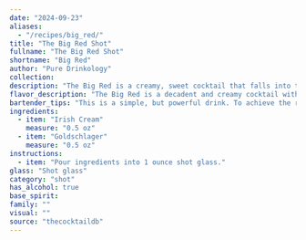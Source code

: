 ```yaml
---
date: "2024-09-23"
aliases:
  - "/recipes/big_red/"
title: "The Big Red Shot"
fullname: "The Big Red Shot"
shortname: "Big Red"
author: "Pure Drinkology"
collection:
description: "The Big Red is a creamy, sweet cocktail that falls into the **liqueur-based** family, reminiscent of Irish coffee with its combination of Irish cream and a spiced liqueur (Goldschlager). While its origin is obscure, it likely emerged in the late 20th century, gaining popularity among those seeking a simple, comforting drink. "
flavor_description: "The Big Red is a decadent and creamy cocktail with a fiery kick. The Irish Cream provides a smooth, sweet base with notes of chocolate and vanilla. Goldschlager adds a warming cinnamon and clove spice, with a subtle hint of gold flake. The combination is rich, indulgent, and surprisingly balanced, perfect for a chilly night. "
bartender_tips: "This is a simple, but powerful drink. To achieve the right balance, chill your glasses beforehand. Pour the Irish Cream first, allowing its sweetness to dominate. Gently layer the Goldschlager on top – its cinnamon and gold flakes create a stunning visual. Serve with a cinnamon stick for a final touch of warmth. "
ingredients:
  - item: "Irish Cream"
    measure: "0.5 oz"
  - item: "Goldschlager"
    measure: "0.5 oz"
instructions:
  - item: "Pour ingredients into 1 ounce shot glass."
glass: "Shot glass"
category: "shot"
has_alcohol: true
base_spirit:
family: ""
visual: ""
source: "thecocktaildb"
---
```



